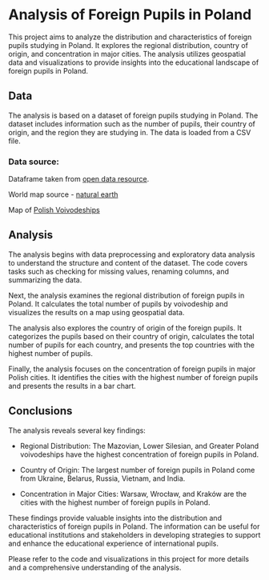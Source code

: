 # Analysis of Foreign Pupils in Poland

This project aims to analyze the distribution and characteristics of foreign pupils studying in Poland. It explores the regional distribution, country of origin, and concentration in major cities. The analysis utilizes geospatial data and visualizations to provide insights into the educational landscape of foreign pupils in Poland.

## Data

The analysis is based on a dataset of foreign pupils studying in Poland. The dataset includes information such as the number of pupils, their country of origin, and the region they are studying in. The data is loaded from a CSV file.

### Data source:

Dataframe taken from [open data resource](https://dane.gov.pl/pl).

World map source - [natural earth](https://github.com/nvkelso/natural-earth-vector/blob/master/geojson/ne_10m_admin_0_countries_ukr.geojson)

Map of [Polish Voivodeships](https://github.com/andilabs/polska-wojewodztwa-geojson/blob/master/polska-wojewodztwa.geojson)
## Analysis

The analysis begins with data preprocessing and exploratory data analysis to understand the structure and content of the dataset. The code covers tasks such as checking for missing values, renaming columns, and summarizing the data.

Next, the analysis examines the regional distribution of foreign pupils in Poland. It calculates the total number of pupils by voivodeship and visualizes the results on a map using geospatial data.

The analysis also explores the country of origin of the foreign pupils. It categorizes the pupils based on their country of origin, calculates the total number of pupils for each country, and presents the top countries with the highest number of pupils.

Finally, the analysis focuses on the concentration of foreign pupils in major Polish cities. It identifies the cities with the highest number of foreign pupils and presents the results in a bar chart.

## Conclusions

The analysis reveals several key findings:

- Regional Distribution: The Mazovian, Lower Silesian, and Greater Poland voivodeships have the highest concentration of foreign pupils in Poland.

- Country of Origin: The largest number of foreign pupils in Poland come from Ukraine, Belarus, Russia, Vietnam, and India.

- Concentration in Major Cities: Warsaw, Wrocław, and Kraków are the cities with the highest number of foreign pupils in Poland.

These findings provide valuable insights into the distribution and characteristics of foreign pupils in Poland. The information can be useful for educational institutions and stakeholders in developing strategies to support and enhance the educational experience of international pupils.

Please refer to the code and visualizations in this project for more details and a comprehensive understanding of the analysis.

